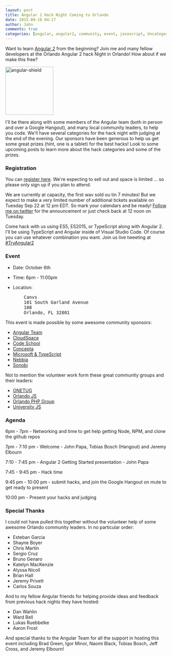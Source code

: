 ```yaml
---
layout: post
title: Angular 2 Hack Night Coming to Orlando
date: 2015-09-16 04:17
author: John
comments: true
categories: [angular, angular2, community, event, javascript, Uncategorized]
---
```

Want to learn <a href="http://angular.io">Angular 2</a> from the beginning? Join me and many fellow developers at the Orlando Angular 2 hack Night in Orlando! How about if we make this free?

<img src="http://www.johnpapa.net/wp-content/uploads/2015/09/angular-shield-150x150.png" alt="angular-shield" width="150" height="150" class="alignleft size-thumbnail wp-image-63061" />

I'll be there along with some members of the Angular team (both in person and over a Google Hangout), and many local community leaders, to help you code. We'll have several categories for the hack night with judging at the end of the evening. Our sponsors have been generous to help us get some great prizes (hint, one is a tablet) for the best hacks! Look to some upcoming posts to learn more about the hack categories and some of the prizes.


<h3>Registration</h3>

You can [register here](http://jpapa.me/ng2hackorlando2015). We're expecting to sell out and space is limited ... so please only sign up if you plan to attend.

We are currently at capacity, the first wav sold ou tin 7 minutes! But we expect to make a very limited number of additional tickets available on Tuesday Sep 22 at 12 pm EDT. So mark your calendars and be ready! [Follow me on twitter](http://twitter.com/john_papa) for the announcement or just check back at 12 noon on Tuesday.

Come hack with us using ES5, ES2015, or TypeScript along with Angular 2. I'll be using TypeScript and Angular inside of Visual Studio Code. Of course you can use whatever combination you want. Join us live tweeting at <a href="https://twitter.com/hashtag/TryAngular2?src=hash">#TryAngular2</a>

<h3>Event</h3>

- Date: October 6th
- Time: 6pm - 11:00pm
- Location:

  <pre>
      Canvs
      101 South Garland Avenue
      108
      Orlando, FL 32801
  </pre>

This event is made possible by some awesome community sponsors:

<ul>
    <li><a href="http://angular.io">Angular Team</a></li>
    <li><a href="http://cloudspace.com">CloudSpace</a></li>
    <li><a href="http://codeschool.com">Code School</a></li>
    <li><a href="http://conceptainc.com">Concepta</a></li>
    <li><a href="http://typescriptlang.org">Microsoft & TypeScript</a></li>
    <li><a href="http://nebbiatech.com/">Nebbia</a></li>
    <li><a href="http://sonobi.com/">Sonobi</a></li>
</ul>

Not to mention the volunteer work form these great community groups and their leaders:

<ul>
    <li><a href="http://onetug.org">ONETUG</a></li>
    <li><a href="http://www.meetup.com/OrlandoJS/">Orlando JS</a></li>
    <li><a href="http://www.meetup.com/OrlandoPHP">Orlando PHP Group</a></li>
    <li><a href="http://www.meetup.com/University-JavaScript/">University JS</a></li>
</ul>

<h3>Agenda</h3>

6pm - 7pm - Networking and time to get help getting Node, NPM, and clone the github repos

7pm - 7:10 pm - Welcome - John Papa, Tobias Bosch (Hangout) and Jeremy Elbourn

7:10 - 7:45 pm - Angular 2 Getting Started presentation - John Papa

7:45 - 9:45 pm - Hack time

9:45 pm - 10:00 pm - submit hacks, and join the Google Hangout on mute to get ready to present

10:00 pm - Present your hacks and judging

<h3>Special Thanks</h3>

I could not have pulled this together without the volunteer help of some awesome Orlando community leaders. In no particular order:

<ul>
    <li>Esteban Garcia</li>
    <li>Shayne Boyer</li>
    <li>Chris Martin</li>
    <li>Sergio Cruz</li>
    <li>Bruno Genaro</li>
    <li>Katelyn MacKenzie</li>
    <li>Alyssa Nicoll </li>
    <li>Brian Hall</li>
    <li>Jeremy Privett</li>
    <li>Carlos Souza</li>
</ul>

And to my fellow Angular friends for helping provide ideas and feedback from previous hack nights they have hosted:

<ul>
    <li>Dan Wahlin</li>
    <li>Ward Bell</li>
    <li>Lukas Ruebbelke</li>
    <li>Aaron Frost</li>
</ul>

And special thanks to the Angular Team for all the support in hosting this event including Brad Green, Igor Minor, Naomi Black, Tobias Bosch, Jeff Cross, and Jeremy Elbourn!
